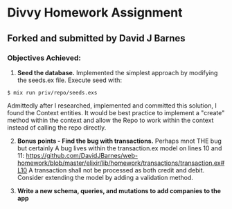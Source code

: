 # Divvy Homework Assignment
## Forked and submitted by David J Barnes

### Objectives Achieved:
1) **Seed the database.** Implemented the simplest approach by modifying the seeds.ex file. Execute seed with:
```
$ mix run priv/repo/seeds.exs
```
Admittedly after I researched, implemented and committed this solution, I found the Context entities. It would be best practice to implement a "create" method within the context and allow the Repo to work within the context instead of calling the repo directly.

2) **Bonus points - Find the bug with transactions.** Perhaps mnot THE bug but certainly A bug lives within the transaction.ex model on lines 10 and 11: https://github.com/DavidJBarnes/web-homework/blob/master/elixir/lib/homework/transactions/transaction.ex#L10 A transaction shall not be processed as both credit and debit. Consider extending the model by adding a validation method.

3) **Write a new schema, queries, and mutations to add companies to the app**
